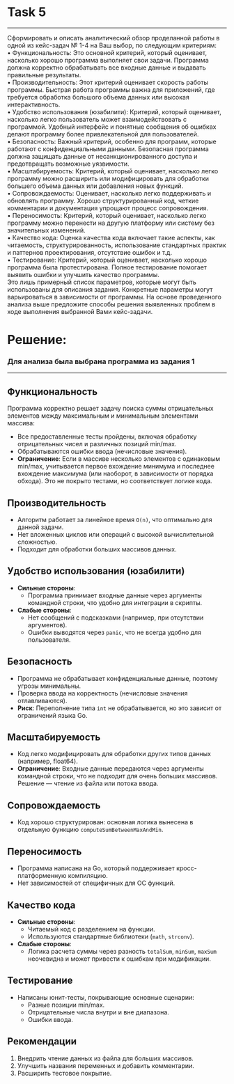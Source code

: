 # Task 5
---

Сформировать и описать аналитический обзор проделанной работы в одной из кейс-задач № 1-4 на Ваш выбор, по следующим критериям: <br>
    • Функциональность: Это основной критерий, который оценивает, насколько хорошо программа выполняет свои задачи. Программа должна корректно обрабатывать все входные данные и выдавать правильные результаты. <br>
    •  Производительность: Этот критерий оценивает скорость работы программы. Быстрая работа программы важна для приложений, где требуется обработка большого объема данных или высокая интерактивность. <br>
    • Удобство использования (юзабилити): Критерий, который оценивает, насколько легко пользователь может взаимодействовать с программой. Удобный интерфейс и понятные сообщения об ошибках делают программу более привлекательной для пользователей. <br>
    • Безопасность: Важный критерий, особенно для программ, которые работают с конфиденциальными данными. Безопасная программа должна защищать данные от несанкционированного доступа и предотвращать возможные уязвимости. <br>
    • Масштабируемость: Критерий, который оценивает, насколько легко программу можно расширить или модифицировать для обработки большего объема данных или добавления новых функций. <br>
    • Сопровождаемость: Оценивает, насколько легко поддерживать и обновлять программу. Хорошо структурированный код, четкие комментарии и документация упрощают процесс сопровождения. <br>
    • Переносимость: Критерий, который оценивает, насколько легко программу можно перенести на другую платформу или систему без значительных изменений. <br>
    • Качество кода: Оценка качества кода включает такие аспекты, как читаемость, структурированность, использование стандартных практик и паттернов проектирования, отсутствие ошибок и т.д. <br>
    • Тестирование: Критерий, который оценивает, насколько хорошо программа была протестирована. Полное тестирование помогает выявить ошибки и улучшить качество программы.<br>
Это лишь примерный список параметров, которые могут быть использованы для описания задания. Конкретные параметры могут варьироваться в зависимости от программы.
На основе проведенного анализа выше предложите способы решения выявленных проблем в ходе выполнения выбранной Вами кейс-задачи.

# Решение: 
### Для анализа была выбрана программа из задания 1
---
## Функциональность
Программа корректно решает задачу поиска суммы отрицательных элементов между максимальным и минимальным элементами массива:
- Все предоставленные тесты пройдены, включая обработку отрицательных чисел и различных позиций min/max.
- Обрабатываются ошибки ввода (нечисловые значения).
- **Ограничение**: Если в массиве несколько элементов с одинаковым min/max, учитывается первое вхождение минимума и последнее вхождение максимума (или наоборот, в зависимости от порядка обхода). Это не покрыто тестами, но соответствует логике кода.

## Производительность
- Алгоритм работает за линейное время `O(n)`, что оптимально для данной задачи.
- Нет вложенных циклов или операций с высокой вычислительной сложностью.
- Подходит для обработки больших массивов данных.

## Удобство использования (юзабилити)
- **Сильные стороны**: 
  - Программа принимает входные данные через аргументы командной строки, что удобно для интеграции в скрипты.
- **Слабые стороны**:
  - Нет сообщений с подсказками (например, при отсутствии аргументов).
  - Ошибки выводятся через `panic`, что не всегда удобно для пользователя.

## Безопасность
- Программа не обрабатывает конфиденциальные данные, поэтому угрозы минимальны.
- Проверка ввода на корректность (нечисловые значения отлавливаются).
- **Риск**: Переполнение типа `int` не обрабатывается, но это зависит от ограничений языка Go.

## Масштабируемость
- Код легко модифицировать для обработки других типов данных (например, float64).
- **Ограничение**: Входные данные передаются через аргументы командной строки, что не подходит для очень больших массивов. Решение — чтение из файла или потока ввода.

## Сопровождаемость
- Код хорошо структурирован: основная логика вынесена в отдельную функцию `computeSumBetweenMaxAndMin`.

## Переносимость
- Программа написана на Go, который поддерживает кросс-платформенную компиляцию.
- Нет зависимостей от специфичных для ОС функций.

## Качество кода
- **Сильные стороны**:
  - Читаемый код с разделением на функции.
  - Используются стандартные библиотеки (`math`, `strconv`).
- **Слабые стороны**:
  - Логика расчета суммы через разность `totalSum`, `minSum`, `maxSum` неочевидна и может привести к ошибкам при модификации.

## Тестирование
- Написаны юнит-тесты, покрывающие основные сценарии:
  - Разные позиции min/max.
  - Отрицательные числа внутри и вне диапазона.
  - Ошибки ввода.

## Рекомендации
1. Внедрить чтение данных из файла для больших массивов.
2. Улучшить названия переменных и добавить комментарии.
3. Расширить тестовое покрытие.

